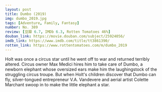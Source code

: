 ```yaml
---
layout: post 
title: Dumbo (2019)
img: dumbo_2019.jpg
tags: [Adventure, Family, Fantasy]
number: No. 389
review: [豆瓣 6.7, IMDb 6.3, Rotten Tomatoes 46%]
douban_link: https://movie.douban.com/subject/25924056/
imdb_link: https://www.imdb.com/title/tt3861390/
rotten_link: https://www.rottentomatoes.com/m/dumbo_2019
---
```


Holt was once a circus star until he went off to war and returned terribly altered. Circus owner Max Medici hires him to take care of Dumbo, a newborn elephant whose oversized ears make him the laughingstock of the struggling circus troupe. But when Holt's children discover that Dumbo can fly, silver-tongued entrepreneur V.A. Vandevere and aerial artist Colette Marchant swoop in to make the little elephant a star.